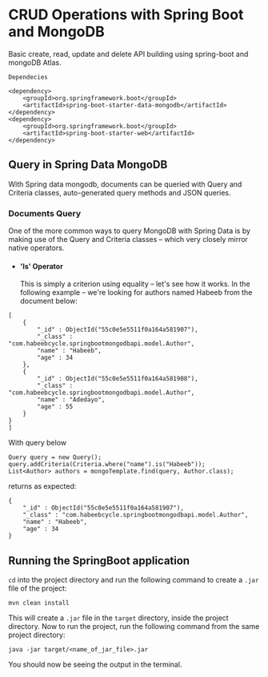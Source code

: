# CRUD Operations with Spring Boot and MongoDB

Basic create, read, update and delete API building using spring-boot and mongoDB Atlas.

```
Dependecies

<dependency>
    <groupId>org.springframework.boot</groupId>
    <artifactId>spring-boot-starter-data-mongodb</artifactId>
</dependency>
<dependency>
    <groupId>org.springframework.boot</groupId>
    <artifactId>spring-boot-starter-web</artifactId>
</dependency>
```

## Query in Spring Data MongoDB
With Spring data mongodb, documents can be queried with Query and Criteria classes, auto-generated query methods and
 JSON queries.
 
 ### Documents Query
 One of the more common ways to query MongoDB with Spring Data is by making use of the Query and Criteria 
 classes – which very closely mirror native operators.
 
*  #### 'Is' Operator
   This is simply a criterion using equality – let's see how it works.
In the following example – we're looking for authors named Habeeb from the document below:

```
[
    {
        "_id" : ObjectId("55c0e5e5511f0a164a581907"),
        "_class" : "com.habeebcycle.springbootmongodbapi.model.Author",
        "name" : "Habeeb",
        "age" : 34
    },
    {
        "_id" : ObjectId("55c0e5e5511f0a164a581908"),
        "_class" : "com.habeebcycle.springbootmongodbapi.model.Author",
        "name" : "Adedayo",
        "age" : 55
    }
}
]
```
    
With query below

    Query query = new Query();
    query.addCriteria(Criteria.where("name").is("Habeeb"));
    List<Author> authors = mongoTemplate.find(query, Author.class);
returns as expected:

    {
        "_id" : ObjectId("55c0e5e5511f0a164a581907"),
        "_class" : "com.habeebcycle.springbootmongodbapi.model.Author",
        "name" : "Habeeb",
        "age" : 34
    }
## Running the SpringBoot application

```cd``` into the project directory and run the following command to create a ```.jar``` file of the project:

```shell
mvn clean install
```

This will create a ```.jar``` file in the ```target``` directory, inside the project directory. Now to run the project, run the following command from the same project directory:

```shell
java -jar target/<name_of_jar_file>.jar
```

You should now be seeing the output in the terminal.